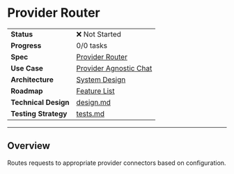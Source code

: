 # Provider Router

| | |
|---|---|
| **Status** | ❌ Not Started |
| **Progress** | 0/0 tasks |
| **Spec** | [Provider Router](../../../../products/anygpt/specs/README.md#provider-router) |
| **Use Case** | [Provider Agnostic Chat](../../../../products/anygpt/cases/provider-agnostic-chat.md) |
| **Architecture** | [System Design](../../architecture.md) |
| **Roadmap** | [Feature List](../../roadmap.md) |
| **Technical Design** | [design.md](./design.md) |
| **Testing Strategy** | [tests.md](./tests.md) |

---

## Overview

Routes requests to appropriate provider connectors based on configuration.

